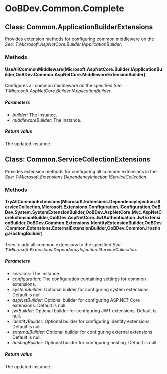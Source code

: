 # OoBDev.Common.Complete


## Class: Common.ApplicationBuilderExtensions
Provides extension methods for configuring common middleware on the 
 *See: T:Microsoft.AspNetCore.Builder.IApplicationBuilder*. 

### Methods


#### UseAllCommonMiddleware(Microsoft.AspNetCore.Builder.IApplicationBuilder,OoBDev.Common.AspNetCore.MiddlewareExtensionBuilder)
Configures all common middleware on the specified 
 *See: T:Microsoft.AspNetCore.Builder.IApplicationBuilder*. 


##### Parameters
* *builder:* The instance.
* *middlewareBuilder:* The instance.




##### Return value
The updated instance.



## Class: Common.ServiceCollectionExtensions
Provides extension methods for configuring all common extensions in the 
 *See: T:Microsoft.Extensions.DependencyInjection.IServiceCollection*. 

### Methods


#### TryAllCommonExtensions(Microsoft.Extensions.DependencyInjection.IServiceCollection,Microsoft.Extensions.Configuration.IConfiguration,OoBDev.System.SystemExtensionBuilder,OoBDev.AspNetCore.Mvc.AspNetCoreExtensionBuilder,OoBDev.AspNetCore.JwtAuthentication.JwtExtensionBuilder,OoBDev.Common.Extensions.IdentityExtensionBuilder,OoBDev.Common.Extensions.ExternalExtensionBuilder,OoBDev.Common.Hosting.HostingBuilder)
Tries to add all common extensions to the specified 
 *See: T:Microsoft.Extensions.DependencyInjection.IServiceCollection*. 


##### Parameters
* *services:* The instance.
* *configuration:* The configuration containing settings for common extensions.
* *systemBuilder:* Optional builder for configuring system extensions. Default is null.
* *aspNetBuilder:* Optional builder for configuring ASP.NET Core extensions. Default is null.
* *jwtBuilder:* Optional builder for configuring JWT extensions. Default is null.
* *identityBuilder:* Optional builder for configuring identity extensions. Default is null.
* *externalBuilder:* Optional builder for configuring external extensions. Default is null.
* *hostingBuilder:* Optional builder for configuring hosting. Default is null.




##### Return value
The updated instance.

